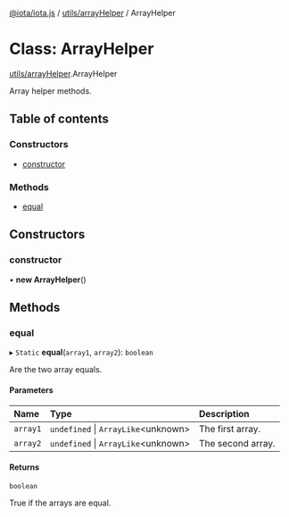 [@iota/iota.js](../README.md) / [utils/arrayHelper](../modules/utils_arrayhelper.md) / ArrayHelper

# Class: ArrayHelper

[utils/arrayHelper](../modules/utils_arrayhelper.md).ArrayHelper

Array helper methods.

## Table of contents

### Constructors

- [constructor](utils_arrayhelper.arrayhelper.md#constructor)

### Methods

- [equal](utils_arrayhelper.arrayhelper.md#equal)

## Constructors

### constructor

• **new ArrayHelper**()

## Methods

### equal

▸ `Static` **equal**(`array1`, `array2`): `boolean`

Are the two array equals.

#### Parameters

| Name | Type | Description |
| :------ | :------ | :------ |
| `array1` | `undefined` \| `ArrayLike`<unknown\> | The first array. |
| `array2` | `undefined` \| `ArrayLike`<unknown\> | The second array. |

#### Returns

`boolean`

True if the arrays are equal.
